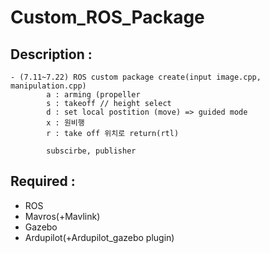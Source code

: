 # Custom_ROS_Package

## Description :
    - (7.11~7.22) ROS custom package create(input image.cpp, manipulation.cpp)
            a : arming (propeller 
            s : takeoff // height select
            d : set local postition (move) => guided mode
            x : 원비행
            r : take off 위치로 return(rtl)
            
            subscirbe, publisher

## Required :
- ROS
- Mavros(+Mavlink)
- Gazebo    
- Ardupilot(+Ardupilot_gazebo plugin)
    

